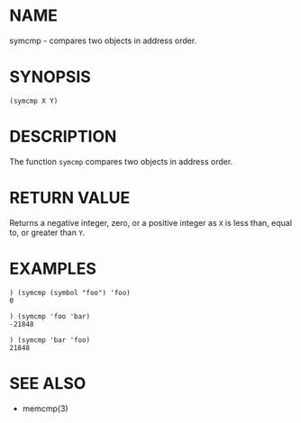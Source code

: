 # NAME
symcmp - compares two objects in address order.

# SYNOPSIS

    (symcmp X Y)

# DESCRIPTION
The function `symcmp` compares two objects in address order.

# RETURN VALUE
Returns a negative integer, zero, or a positive integer as `X` is less than, equal to, or greater than `Y`.

# EXAMPLES

    ) (symcmp (symbol "foo") 'foo)
    0

    ) (symcmp 'foo 'bar)
    -21848

    ) (symcmp 'bar 'foo)
    21848

# SEE ALSO
- memcmp(3)

